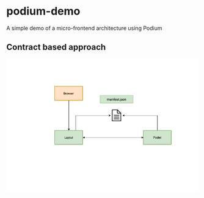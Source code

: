 # podium-demo
A simple demo of a micro-frontend architecture using Podium 

## Contract based approach
![Component diagram](/docs/podium.png)
